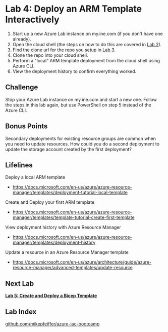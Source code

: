 # Lab 4: Deploy an ARM Template Interactively

1. Start up a new Azure Lab instance on my.ine.com (if you don't have one already).
2. Open the cloud shell (the steps on how to do this are covered in [Lab 2](https://github.com/mikepfeiffer/azure-iac-bootcamp/tree/main/Lab%202)).
3. Find the clone url for the repo you setup in [Lab 3](https://github.com/mikepfeiffer/azure-iac-bootcamp/tree/main/Lab%203).
4. Clone the repo into your cloud shell.
5. Perform a "local" ARM template deployment from the cloud shell using Azure CLI.
6. View the deployment history to confirm everything worked.

## Challenge

Stop your Azure Lab instance on my.ine.com and start a new one. Follow the steps in this lab again, but use PowerShell on step 5 instead of the Azure CLI.

## Bonus Points

Secondary deployments for existing resource groups are common when you need to update resources. How could you do a second deployment to update the storage account created by the first deployment?

## Lifelines

Deploy a local ARM template
* https://docs.microsoft.com/en-us/azure/azure-resource-manager/templates/deployment-tutorial-local-template

Create and Deploy your first ARM template
* https://docs.microsoft.com/en-us/azure/azure-resource-manager/templates/template-tutorial-create-first-template

View deployment history with Azure Resource Manager
* https://docs.microsoft.com/en-us/azure/azure-resource-manager/templates/deployment-history

Update a resource in an Azure Resource Manager template
* https://docs.microsoft.com/en-us/azure/architecture/guide/azure-resource-manager/advanced-templates/update-resource

## Next Lab
**[Lab 5: Create and Deploy a Bicep Template](https://github.com/mikepfeiffer/azure-iac-bootcamp/tree/main/Lab%205)**

## Lab Index
[github.com/mikepfeiffer/azure-iac-bootcamp](https://github.com/mikepfeiffer/azure-iac-bootcamp)